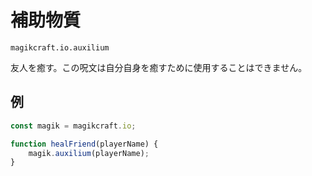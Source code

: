 
# 補助物質

`magikcraft.io.auxilium`

友人を癒す。この呪文は自分自身を癒すために使用することはできません。

## 例

```javascript
const magik = magikcraft.io;

function healFriend(playerName) {
    magik.auxilium(playerName);
}
```
